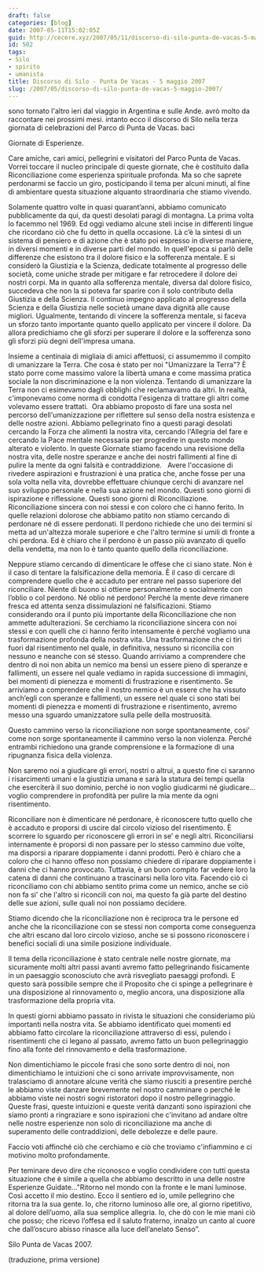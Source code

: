 ```yaml
---
draft: false
categories: [blog]
date: 2007-05-11T15:02:05Z
guid: http://cecere.xyz/2007/05/11/discorso-di-silo-punta-de-vacas-5-maggio-2007/
id: 502
tags:
- Silo
- spirito
- umanista
title: Discorso di Silo - Punta De Vacas - 5 maggio 2007
slug: /2007/05/discorso-di-silo-punta-de-vacas-5-maggio-2007/
---
```


sono tornato l'altro ieri dal viaggio in Argentina e sulle Ande. avrò molto da raccontare nei prossimi mesi. intanto ecco il discorso di Silo nella terza giornata di celebrazioni del Parco di Punta de Vacas. baci

Giornate di Esperienze.

Care amiche, cari amici, pellegrini e visitatori del Parco Punta de Vacas. Vorrei toccare il nucleo principale di queste giornate, che è costituito dalla Riconciliazione come esperienza spirituale profonda. Ma so che saprete perdonarmi se faccio un giro, posticipando il tema per alcuni minuti, al fine di ambientare questa situazione alquanto straordinaria che stiamo vivendo.

Solamente quattro volte in quasi quarant’anni, abbiamo comunicato pubblicamente da qui, da questi desolati paragi di montagna. La prima volta lo facemmo nel 1969. Ed oggi vediamo alcune steli incise in differenti lingue che ricordano ciò che fu detto in quella occasione. Là c’è la sintesi di un sistema di pensiero e di azione che è stato poi espresso in diverse maniere, in diversi momenti e in diverse parti del mondo. In quell'epoca si parlò delle differenze che esistono tra il dolore fisico e la sofferenza mentale. E si considerò la Giustizia e la Scienza, dedicate totalmente al progresso delle società, come uniche strade per mitigare e far retrocedere il dolore dei nostri corpi. Ma in quanto alla sofferenza mentale, diversa dal dolore fisico, succedeva che non la si poteva far sparire con il solo contributo della Giustizia e della Scienza. Il continuo impegno applicato al progresso della Scienza e della Giustizia nelle società umane dava dignità alle cause migliori. Ugualmente, tentando di vincere la sofferenza mentale, si faceva un sforzo tanto importante quanto quello applicato per vincere il dolore. Da allora predichiamo che gli sforzi per superare il dolore e la sofferenza sono gli sforzi più degni dell'impresa umana.

Insieme a centinaia di migliaia di amici affettuosi, ci assumemmo il compito di umanizzare la Terra. Che cosa è stato per noi "Umanizzare la Terra"? È stato porre come massimo valore la libertà umana e come massima pratica sociale la non discriminazione e la non violenza. Tentando di umanizzare la Terra non ci esimevamo dagli obblighi che reclamavamo da altri. In realtà, c'imponevamo come norma di condotta l'esigenza di trattare gli altri come volevamo essere trattati.  Ora abbiamo proposto di fare una sosta nel percorso dell'umanizzazione per riflettere sul senso della nostra esistenza e delle nostre azioni. Abbiamo pellegrinato fino a questi paragi desolati cercando la Forza che alimenti la nostra vita, cercando l'Allegria del fare e cercando la Pace mentale necessaria per progredire in questo mondo alterato e violento. In queste Giornate stiamo facendo una revisione della nostra vita, delle nostre speranze e anche dei nostri fallimenti al fine di pulire la mente da ogni falsità e contraddizione.   Avere l'occasione di rivedere aspirazioni e frustrazioni è una pratica che, anche fosse per una sola volta nella vita, dovrebbe effettuare chiunque cerchi di avanzare nel suo sviluppo personale e nella sua azione nel mondo. Questi sono giorni di ispirazione e riflessione. Questi sono giorni di Riconciliazione. Riconciliazione sincera con noi stessi e con coloro che ci hanno ferito. In quelle relazioni dolorose che abbiamo patito non stiamo cercando di perdonare né di essere perdonati. Il perdono richiede che uno dei termini si metta ad un'altezza morale superiore e che l'altro termine si umili di fronte a chi perdona. Ed è chiaro che il perdono è un passo più avanzato di quello della vendetta, ma non lo è tanto quanto quello della riconciliazione.

Neppure stiamo cercando di dimenticare le offese che ci siano state. Non è il caso di tentare la falsificazione della memoria. È il caso di cercare di comprendere quello che è accaduto per entrare nel passo superiore del riconciliare. Niente di buono si ottiene personalmente o socialmente con l’oblio o col perdono. Né oblio né perdono! Perché la mente deve rimanere fresca ed attenta senza dissimulazioni né falsificazioni. Stiamo considerando ora il punto più importante della Riconciliazione che non ammette adulterazioni. Se cerchiamo la riconciliazione sincera con noi stessi e con quelli che ci hanno ferito intensamente è perché vogliamo una trasformazione profonda della nostra vita. Una trasformazione che ci tiri fuori dal risentimento nel quale, in definitiva, nessuno si riconcilia con nessuno e neanche con sé stesso. Quando arriviamo a comprendere che dentro di noi non abita un nemico ma bensì un essere pieno di speranze e fallimenti, un essere nel quale vediamo in rapida successione di immagini, bei momenti di pienezza e momenti di frustrazione e risentimento. Se arriviamo a comprendere che il nostro nemico è un essere che ha vissuto anch’egli con speranze e fallimenti, un essere nel quale ci sono stati bei momenti di pienezza e momenti di frustrazione e risentimento, avremo messo una sguardo umanizzatore sulla pelle della mostruosità.

Questo cammino verso la riconciliazione non sorge spontaneamente, cosi’ come non sorge spontaneamente il cammino verso la non violenza. Perché entrambi richiedono una grande comprensione e la formazione di una ripugnanza fisica della violenza.

Non saremo noi a giudicare gli errori, nostri o altrui, a questo fine ci saranno i risarcimenti umani e la giustizia umana e sarà la statura dei tempi quella che eserciterà il suo dominio, perché io non voglio giudicarmi né giudicare… voglio comprendere in profondità per pulire la mia mente da ogni risentimento.

Riconciliare non è dimenticare né perdonare, è riconoscere tutto quello che è accaduto e proporsi di uscire dal circolo vizioso del risentimento. È scorrere lo sguardo per riconoscere gli errori in se’ e negli altri. Riconciliarsi internamente è proporsi di non passare per lo stesso cammino due volte, ma disporsi a riparare doppiamente i danni prodotti. Però è chiaro che a coloro che ci hanno offeso non possiamo chiedere di riparare doppiamente i danni che ci hanno provocato. Tuttavia, è un buon compito far vedere loro la catena di danni che continuano a trascinarsi nella loro vita. Facendo ciò ci riconciliamo con chi abbiamo sentito prima come un nemico, anche se ciò non fa si’ che l'altro si riconcili con noi, ma questo fa già parte del destino delle sue azioni, sulle quali noi non possiamo decidere.

Stiamo dicendo che la riconciliazione non è reciproca tra le persone ed anche che la riconciliazione con se stessi non comporta come conseguenza che altri escano dal loro circolo vizioso, anche se si possono riconoscere i benefici sociali di una simile posizione individuale.

Il tema della riconciliazione è stato centrale nelle nostre giornate, ma sicuramente molti altri passi avanti avremo fatto pellegrinando fisicamente in un paesaggio sconosciuto che avrà risvegliato paesaggi profondi. E questo sarà possibile sempre che il Proposito che ci spinge a pellegrinare è una disposizione al rinnovamento o, meglio ancora, una disposizione alla trasformazione della propria vita.

In questi giorni abbiamo passato in rivista le situazioni che consideriamo più importanti nella nostra vita. Se abbiamo identificato quei momenti ed abbiamo fatto circolare la riconciliazione attraverso di essi, pulendo i risentimenti che ci legano al passato, avremo fatto un buon pellegrinaggio fino alla fonte del rinnovamento e della trasformazione.

Non dimentichiamo le piccole frasi che sono sorte dentro di noi, non dimentichiamo le intuizioni che ci sono arrivate improvvisamente, non tralasciamo di annotare alcune verità che siamo riusciti a presentire perché le abbiamo viste danzare brevemente nel nostro camminare o perché le abbiamo viste nei nostri sogni ristoratori dopo il nostro pellegrinaggio. Queste frasi, queste intuizioni e queste verità danzanti sono ispirazioni che siamo pronti a ringraziare e sono ispirazioni che c'invitano ad andare oltre nelle nostre esperienze non solo di riconciliazione ma anche di superamento delle contraddizioni, delle debolezze e delle paure.

Faccio voti affinché ciò che cerchiamo e ciò che troviamo c'infiammino e ci motivino molto profondamente.

Per teminare devo dire che riconosco e voglio condividere con tutti questa situazione che è simile a quella che abbiamo descritto in una delle nostre Esperienze Guidate…"Ritorno nel mondo con la fronte e le mani luminose. Così accetto il mio destino. Ecco il sentiero ed io, umile pellegrino che ritorna tra la sua gente. Io, che ritorno luminoso alle ore, al giorno ripetitivo, al dolore dell’uomo, alla sua semplice allegria. Io, che dò con le mie mani ciò che posso; che ricevo l’offesa ed il saluto fraterno, innalzo un canto al cuore che dall’oscuro abisso rinasce alla luce dell’anelato Senso”.

Silo Punta de Vacas 2007.
  
(traduzione, prima versione)